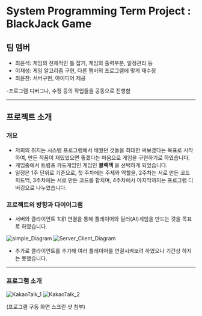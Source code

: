 # System Programming Term Project : BlackJack Game

## 팀 멤버

- 최윤석: 게임의 전체적인 틀 잡기, 게임의 출력부분, 일정관리 등 
- 이재성: 게임 알고리즘 구현, 다른 맴버의 프로그램에 맞게 재수정 
- 최윤찬: 서버구현, 아이디어 제공

-프로그램 디버그나, 수정 등의 작업들을 공동으로 진행함

-------------------------------------
## 프로젝트 소개
### 개요
- 저희의 취지는 시스템 프로그램에서 배웠던 것들을 최대한 써보겠다는 목표로 시작하여, 만든 작품이 재밌었으면 좋겠다는 마음으로 게임을 구현하기로 하였습니다.
- 게임중에서 트럼프 카드게임인 게임인 __블랙잭__ 을 선택하게 되었습니다.
- 일정은 1주 단위로 기준으로, 첫 주차에는 주제와 역할을, 2주차는 서로 만든 코드 피드백, 3주차에는 서로 만든 코드를 합치며, 4주차에서 마지막까지는 프로그램 디버깅으로 나누었습니다.

### 프로젝트의 방향과 다이어그램
- 서버와 클라이언트 1대1 연결을 통해 플레이어와 딜러(AI)게임을 만드는 것을 목표로 하였습니다.

![simple_Diagram](https://user-images.githubusercontent.com/59460871/101640318-b65b0300-3a73-11eb-986e-bfd68a4a88cc.PNG)
![Server_Client_Diagram](https://user-images.githubusercontent.com/59460871/101640560-ff12bc00-3a73-11eb-9cf1-78d1171a7779.PNG)


- 추가로 클라이언트를 추가해 여러 플레이어를 연결시켜보려 하였으나 기간상 하지는 못했습니다.
-------------------------------------
 
### 프로그램 소개

![KakaoTalk_1](https://user-images.githubusercontent.com/59460871/101640797-4c8f2900-3a74-11eb-9a4a-c2b6f0382f39.png)
![KakaoTalk_2](https://user-images.githubusercontent.com/59460871/101643961-01771500-3a78-11eb-94ff-09a3d660d57a.jpeg)

(프로그램 구동 화면 스크린 샷 첨부)

